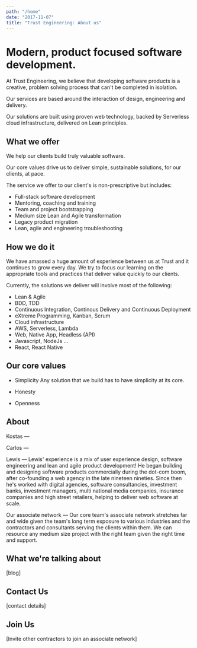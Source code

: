 ```yaml
---
path: "/home"
date: "2017-11-07"
title: "Trust Engineering: About us"
---
```

# Modern, product focused software development.

At Trust Engineering, we believe that developing software products is a creative, problem solving process that can't be completed in isolation. 

Our services are based around the interaction of design, engineering and delivery. 

Our solutions are built using proven web technology, backed by Serverless cloud infrastructure, delivered on Lean principles. 


## What we offer

We help our clients build truly valuable software.  

Our core values drive us to deliver simple, sustainable solutions, for our clients, at pace. 

The service we offer to our client's is non-prescriptive but includes:
- Full-stack software development
- Mentoring, coaching and training
- Team and project bootstrapping
- Medium size Lean and Agile transformation
- Legacy product migration
- Lean, agile and engineering troubleshooting

## How we do it

We have amassed a huge amount of experience between us at Trust and it continues to grow every day. 
We try to focus our learning on the appropriate tools and practices that deliver value quickly to our clients. 

Currently, the solutions we deliver will involve most of the following:

- Lean & Agile
- BDD, TDD
- Continuous Integration, Continous Delivery and Continuous Deployment
- eXtreme Programming, Kanban, Scrum
- Cloud infrastructure
- AWS, Serverless, Lambda
- Web, Native App, Headless (API)
- Javascript, NodeJs ...
- React, React Native 
 

## Our core values

- Simplicity
Any solution that we build has to have simplicity at its core. 

- Honesty 

- Openness 


## About

Kostas
—

Carlos
—

Lewis
—
Lewis' experience is a mix of user experience design, software engineering and lean and agile product development! 
He began building and designing software products commercially during the dot-com boom, after co-founding a web agency in the late nineteen nineties. Since then he's worked with digital agencies, software consultancies, investment banks, investment managers, multi national media companies, insurance companies and high street retailers, helping to deliver web software at scale.

Our associate network
—
Our core team's associate network stretches far and wide given the team's long term exposure to various industries and the contractors and consultants serving the clients within them. 
We can resource any medium size project with the right team given the right time and support.  

## What we're talking about 
[blog]

## Contact Us
[contact details]

## Join Us
[Invite other contractors to join an associate network]
